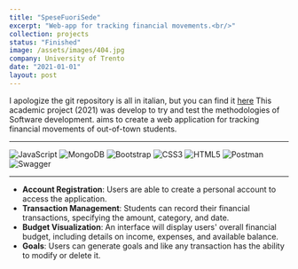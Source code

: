 ```yaml
---
title: "SpeseFuoriSede"
excerpt: "Web-app for tracking financial movements.<br/>"
collection: projects
status: "Finished"
image: /assets/images/404.jpg
company: University of Trento
date: "2021-01-01"
layout: post
---
```

I apologize the git repository is all in italian, but you can find it [here](https://github.com/DarioTortorici/SpeseFuoriSede)
This academic project (2021) was develop to try and test the methodologies of Software development. aims to create a web application for tracking financial movements of out-of-town students.

---

![JavaScript](https://img.shields.io/badge/javascript-%23323330.svg?style=flat&logo=javascript&logoColor=%23F7DF1E) ![MongoDB](https://img.shields.io/badge/MongoDB-%234ea94b.svg?style=flat&logo=mongodb&logoColor=white) ![Bootstrap](https://img.shields.io/badge/bootstrap-%238511FA.svg?style=flat&logo=bootstrap&logoColor=white) ![CSS3](https://img.shields.io/badge/css3-%231572B6.svg?style=flat&logo=css3&logoColor=white) ![HTML5](https://img.shields.io/badge/html5-%23E34F26.svg?style=flat&logo=html5&logoColor=white) ![Postman](https://img.shields.io/badge/Postman-FF6C37?style=flat&logo=postman&logoColor=white) ![Swagger](https://img.shields.io/badge/-Swagger-%23Clojure?style=flat&logo=swagger&logoColor=white)

---

- **Account Registration**: Users are able to create a personal account to access the application.
- **Transaction Management**: Students can record their financial transactions, specifying the amount, category, and date.
- **Budget Visualization**: An interface will display users' overall financial budget, including details on income, expenses, and available balance.
- **Goals**: Users can generate goals and like any transaction has the ability to modify or delete it.
